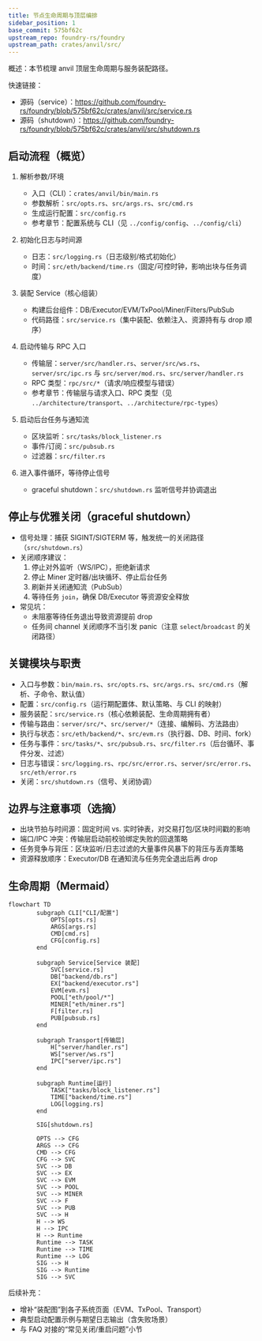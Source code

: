```yaml
---
title: 节点生命周期与顶层编排
sidebar_position: 1
base_commit: 575bf62c
upstream_repo: foundry-rs/foundry
upstream_path: crates/anvil/src/
---
```


概述：本节梳理 anvil 顶层生命周期与服务装配路径。

快速链接：
- 源码（service）：https://github.com/foundry-rs/foundry/blob/575bf62c/crates/anvil/src/service.rs
- 源码（shutdown）：https://github.com/foundry-rs/foundry/blob/575bf62c/crates/anvil/src/shutdown.rs

## 启动流程（概览）

1) 解析参数/环境
	 - 入口（CLI）：`crates/anvil/bin/main.rs`
	 - 参数解析：`src/opts.rs`、`src/args.rs`、`src/cmd.rs`
	 - 生成运行配置：`src/config.rs`
	 - 参考章节：配置系统与 CLI（见 `../config/config`、`../config/cli`）

2) 初始化日志与时间源
	 - 日志：`src/logging.rs`（日志级别/格式初始化）
	 - 时间：`src/eth/backend/time.rs`（固定/可控时钟，影响出块与任务调度）

3) 装配 Service（核心组装）
	 - 构建后台组件：DB/Executor/EVM/TxPool/Miner/Filters/PubSub
	 - 代码路径：`src/service.rs`（集中装配、依赖注入、资源持有与 drop 顺序）

4) 启动传输与 RPC 入口
	 - 传输层：`server/src/handler.rs`、`server/src/ws.rs`、`server/src/ipc.rs` 与 `src/server/mod.rs`、`src/server/handler.rs`
	 - RPC 类型：`rpc/src/*`（请求/响应模型与错误）
	 - 参考章节：传输层与请求入口、RPC 类型（见 `../architecture/transport`、`../architecture/rpc-types`）

5) 启动后台任务与通知流
	 - 区块监听：`src/tasks/block_listener.rs`
	 - 事件/订阅：`src/pubsub.rs`
	 - 过滤器：`src/filter.rs`

6) 进入事件循环，等待停止信号
	 - graceful shutdown：`src/shutdown.rs` 监听信号并协调退出

## 停止与优雅关闭（graceful shutdown）

- 信号处理：捕获 SIGINT/SIGTERM 等，触发统一的关闭路径（`src/shutdown.rs`）
- 关闭顺序建议：
	1. 停止对外监听（WS/IPC），拒绝新请求
	2. 停止 Miner 定时器/出块循环、停止后台任务
	3. 刷新并关闭通知流（PubSub）
	4. 等待任务 `join`，确保 DB/Executor 等资源安全释放
- 常见坑：
	- 未阻塞等待任务退出导致资源提前 drop
	- 任务间 channel 关闭顺序不当引发 panic（注意 `select`/`broadcast` 的关闭路径）

## 关键模块与职责

- 入口与参数：`bin/main.rs`、`src/opts.rs`、`src/args.rs`、`src/cmd.rs`（解析、子命令、默认值）
- 配置：`src/config.rs`（运行期配置体、默认策略、与 CLI 的映射）
- 服务装配：`src/service.rs`（核心依赖装配、生命周期拥有者）
- 传输与路由：`server/src/*`、`src/server/*`（连接、编解码、方法路由）
- 执行与状态：`src/eth/backend/*`、`src/evm.rs`（执行器、DB、时间、fork）
- 任务与事件：`src/tasks/*`、`src/pubsub.rs`、`src/filter.rs`（后台循环、事件分发、过滤）
- 日志与错误：`src/logging.rs`、`rpc/src/error.rs`、`server/src/error.rs`、`src/eth/error.rs`
- 关闭：`src/shutdown.rs`（信号、关闭协调）

## 边界与注意事项（选摘）

- 出块节拍与时间源：固定时间 vs. 实时钟表，对交易打包/区块时间戳的影响
- 端口/IPC 冲突：传输层启动前校验绑定失败的回退策略
- 任务竞争与背压：区块监听/日志过滤的大量事件风暴下的背压与丢弃策略
- 资源释放顺序：Executor/DB 在通知流与任务完全退出后再 drop

## 生命周期（Mermaid）

```mermaid
flowchart TD
		subgraph CLI["CLI/配置"]
			OPTS[opts.rs]
			ARGS[args.rs]
			CMD[cmd.rs]
			CFG[config.rs]
		end

		subgraph Service[Service 装配]
			SVC[service.rs]
			DB["backend/db.rs"]
			EX["backend/executor.rs"]
			EVM[evm.rs]
			POOL["eth/pool/*"]
			MINER["eth/miner.rs"]
			F[filter.rs]
			PUB[pubsub.rs]
		end

		subgraph Transport[传输层]
			H["server/handler.rs"]
			WS["server/ws.rs"]
			IPC["server/ipc.rs"]
		end

		subgraph Runtime[运行]
			TASK["tasks/block_listener.rs"]
			TIME["backend/time.rs"]
			LOG[logging.rs]
		end

		SIG[shutdown.rs]

		OPTS --> CFG
		ARGS --> CFG
		CMD --> CFG
		CFG --> SVC
		SVC --> DB
		SVC --> EX
		SVC --> EVM
		SVC --> POOL
		SVC --> MINER
		SVC --> F
		SVC --> PUB
		SVC --> H
		H --> WS
		H --> IPC
		H --> Runtime
		Runtime --> TASK
		Runtime --> TIME
		Runtime --> LOG
		SIG --> H
		SIG --> Runtime
		SIG --> SVC
```

后续补充：
- 增补“装配图”到各子系统页面（EVM、TxPool、Transport）
- 典型启动配置示例与期望日志输出（含失败场景）
- 与 FAQ 对接的“常见关闭/重启问题”小节

